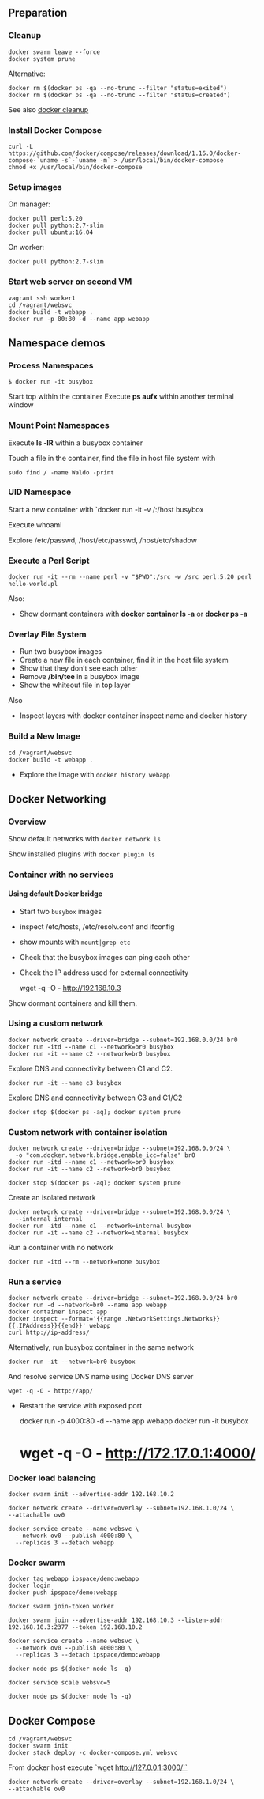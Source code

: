 ## Preparation

### Cleanup

    docker swarm leave --force
    docker system prune

Alternative:

    docker rm $(docker ps -qa --no-trunc --filter "status=exited")
    docker rm $(docker ps -qa --no-trunc --filter "status=created")

See also [docker cleanup](https://gist.github.com/bastman/5b57ddb3c11942094f8d0a97d461b430)

### Install Docker Compose

    curl -L https://github.com/docker/compose/releases/download/1.16.0/docker-compose-`uname -s`-`uname -m` > /usr/local/bin/docker-compose
    chmod +x /usr/local/bin/docker-compose

### Setup images

On manager:

    docker pull perl:5.20
    docker pull python:2.7-slim
    docker pull ubuntu:16.04

On worker:

    docker pull python:2.7-slim

### Start web server on second VM

    vagrant ssh worker1
    cd /vagrant/websvc
    docker build -t webapp .
    docker run -p 80:80 -d --name app webapp

## Namespace demos

### Process Namespaces

    $ docker run -it busybox

Start top within the container
Execute **ps aufx** within another terminal window

### Mount Point Namespaces

Execute **ls -lR** within a busybox container

Touch a file in the container, find the file in host file system with

    sudo find / -name Waldo -print

### UID Namespace

Start a new container with `docker run -it -v /:/host busybox

Execute whoami

Explore /etc/passwd, /host/etc/passwd, /host/etc/shadow

### Execute a Perl Script

    docker run -it --rm --name perl -v "$PWD":/src -w /src perl:5.20 perl hello-world.pl

Also:
* Show dormant containers with **docker container ls -a** or **docker ps -a**

### Overlay File System

* Run two busybox images
* Create a new file in each container, find it in the host file system
* Show that they don’t see each other
* Remove **/bin/tee** in a busybox image
* Show the whiteout file in top layer

Also
* Inspect layers with docker container inspect name and docker history

### Build a New Image

    cd /vagrant/websvc
    docker build -t webapp .

* Explore the image with `docker history webapp`

## Docker Networking

### Overview

Show default networks with `docker network ls`

Show installed plugins with `docker plugin ls`

### Container with no services

#### Using default Docker bridge

* Start two `busybox` images
* inspect /etc/hosts, /etc/resolv.conf and ifconfig
* show mounts with `mount|grep etc`
* Check that the busybox images can ping each other
* Check the IP address used for external connectivity

    wget -q -O - http://192.168.10.3

Show dormant containers and kill them.

### Using a custom network

    docker network create --driver=bridge --subnet=192.168.0.0/24 br0
    docker run -itd --name c1 --network=br0 busybox
    docker run -it --name c2 --network=br0 busybox

Explore DNS and connectivity between C1 and C2.

    docker run -it --name c3 busybox

Explore DNS and connectivity between C3 and C1/C2

    docker stop $(docker ps -aq); docker system prune

### Custom network with container isolation

    docker network create --driver=bridge --subnet=192.168.0.0/24 \
      -o "com.docker.network.bridge.enable_icc=false" br0
    docker run -itd --name c1 --network=br0 busybox
    docker run -it --name c2 --network=br0 busybox

    docker stop $(docker ps -aq); docker system prune

Create an isolated network

    docker network create --driver=bridge --subnet=192.168.0.0/24 \
      --internal internal
    docker run -itd --name c1 --network=internal busybox
    docker run -it --name c2 --network=internal busybox

Run a container with no network

    docker run -itd --rm --network=none busybox

### Run a service

    docker network create --driver=bridge --subnet=192.168.0.0/24 br0
    docker run -d --network=br0 --name app webapp
    docker container inspect app
    docker inspect --format='{{range .NetworkSettings.Networks}}{{.IPAddress}}{{end}}' webapp
    curl http://ip-address/

Alternatively, run busybox container in the same network

    docker run -it --network=br0 busybox

And resolve service DNS name using Docker DNS server

    wget -q -O - http://app/

* Restart the service with exposed port

    docker run -p 4000:80 -d --name app webapp
    docker run -it busybox
    # wget -q -O - http://172.17.0.1:4000/

### Docker load balancing

    docker swarm init --advertise-addr 192.168.10.2

    docker network create --driver=overlay --subnet=192.168.1.0/24 \
    --attachable ov0

    docker service create --name websvc \
      --network ov0 --publish 4000:80 \
      --replicas 3 --detach webapp

### Docker swarm

    docker tag webapp ipspace/demo:webapp
    docker login
    docker push ipspace/demo:webapp

    docker swarm join-token worker

    docker swarm join --advertise-addr 192.168.10.3 --listen-addr 192.168.10.3:2377 --token 192.168.10.2

    docker service create --name websvc \
      --network ov0 --publish 4000:80 \
      --replicas 3 --detach ipspace/demo:webapp

    docker node ps $(docker node ls -q)

    docker service scale websvc=5

    docker node ps $(docker node ls -q)

## Docker Compose

    cd /vagrant/websvc
    docker swarm init
    docker stack deploy -c docker-compose.yml websvc

From docker host execute `wget http://127.0.0.1:3000/``

    docker network create --driver=overlay --subnet=192.168.1.0/24 \
    --attachable ov0

